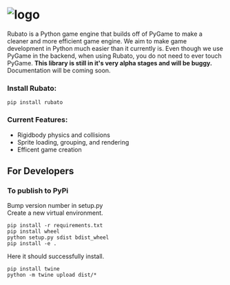 # ![logo](https://user-images.githubusercontent.com/52299477/142954570-79da6553-6242-45c7-a09a-f55f156b7796.png)


Rubato is a Python game engine that builds off of PyGame to make a cleaner and more efficient game engine. We aim to make game development in Python much easier than it currently is. Even though we use PyGame in the backend, when using Rubato, you do not need to ever touch PyGame. <b> This library is still in it's very alpha stages and will be buggy.</b> Documentation will be coming soon.

### Install Rubato:

```
pip install rubato
```

### Current Features:

- Rigidbody physics and collisions
- Sprite loading, grouping, and rendering
- Efficent game creation

## For Developers

### To publish to PyPi

Bump version number in setup.py<br>
Create a new virtual environment.

```
pip install -r requirements.txt
pip install wheel
python setup.py sdist bdist_wheel
pip install -e .
```

Here it should successfully install.<br>

```
pip install twine
python -m twine upload dist/*
```
